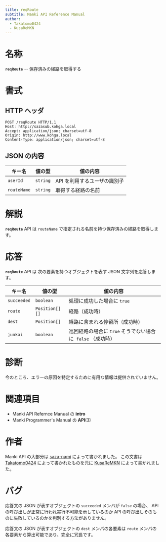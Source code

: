 ```yaml
---
title: reqRoute
subtitle: Manki API Reference Manual
author:
  - Takatomo0424
  - KusaReMKN
---
```

# 名称

**`reqRoute`** -- 保存済みの経路を取得する

# 書式

## HTTP ヘッダ

```http
POST /reqRoute HTTP/1.1
Host: http://sazasub.kohga.local
Accept: application/json; charset=utf-8
Origin: http://www.kohga.local
Content-Type: application/json; charset=utf-8
```

## JSON の内容

| キー名        | 値の型     | 値の内容                     |
| ------------- | ---------- | ---------------------------- |
| `userId`    | `string` | API を利用するユーザの識別子 |
| `routeName` | `string` | 取得する経路の名前           |

# 解説

**`reqRoute`** API は
`routeName` で指定される名前を持つ保存済みの経路を取得します。

# 応答

**`reqRoute`** API は
次の要素を持つオブジェクトを表す JSON 文字列を応答します。

| キー名        | 値の型           | 値の内容                                                          |
| ------------- | ---------------- | ----------------------------------------------------------------- |
| `succeeded` | `boolean`      | 処理に成功した場合に `true`                                     |
| `route`     | `Position[][]` | 経路（成功時）                                                    |
| `dest`      | `Position[]`   | 経路に含まれる停留所（成功時）                                    |
| `junkai`    | `boolean`      | 巡回経路の場合に `true` そうでない場合に  `false` （成功時） |

# 診断

今のところ、エラーの原因を特定するために有用な情報は提供されていません。

# 関連項目

- Manki API Refernce Manual の **intro**
- Manki Programmer's Manual の **API**(3)

# 作者

Manki API の大部分は [saza-nami][saza-nami] によって書かれました。
この文書は [Takatomo0424][takatomo0424] によって書かれたものを元に
[KusaReMKN][kusaremkn] によって書かれました。

# バグ

応答文の JSON が表すオブジェクトの `succeeded` メンバが `false` の場合、
API の呼び出しが正常に行われ実行不可能を示しているのか
API の呼び出しそのものに失敗しているのかを判別する方法がありません。

応答文の JSON が表すオブジェクトの `dest` メンバの各要素は
`route` メンバの各要素から算出可能であり、完全に冗長です。

[saza-nami]: https://github.com/saza-nami
[takatomo0424]: https://github.com/Takatomo0424
[kusaremkn]: https://github.com/KusaReMKN
